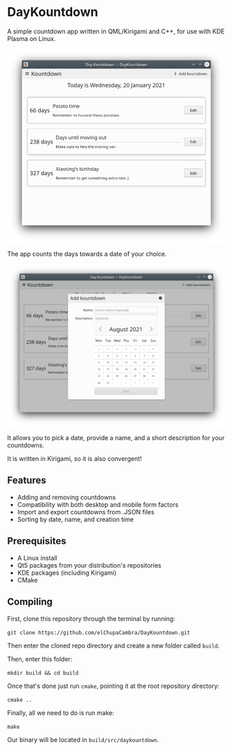 # DayKountdown
A simple countdown app written in QML/Kirigami and C++, for use with KDE Plasma on Linux.

![](screenshots/Screenshot1.png)

The app counts the days towards a date of your choice.

![](screenshots/Screenshot2.png)

It allows you to pick a date, provide a name, and a short description for your countdowns.

It is written in Kirigami, so it is also convergent!

## Features

- Adding and removing countdowns
- Compatibility with both desktop and mobile form factors
- Import and export countdowns from .JSON files
- Sorting by date, name, and creation time

## Prerequisites

- A Linux install
- Qt5 packages from your distribution's repositories
- KDE packages (including Kirigami)
- CMake

## Compiling

First, clone this repository through the terminal by running:

`git clone https://github.com/elChupaCambra/DayKountdown.git`

Then enter the cloned repo directory and create a new folder called `build`. 

Then, enter this folder:

`mkdir build && cd build`

Once that's done just run `cmake`, pointing it at the root repository directory:

`cmake ..`

Finally, all we need to do is run make:

`make`

Our binary will be located in `build/src/daykountdown`.
